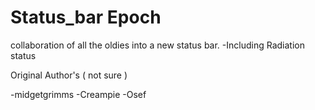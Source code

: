 # Status_bar Epoch
collaboration of all the oldies into a new status bar.
-Including Radiation status


Original Author's ( not sure ) 

-midgetgrimms
-Creampie
-Osef



